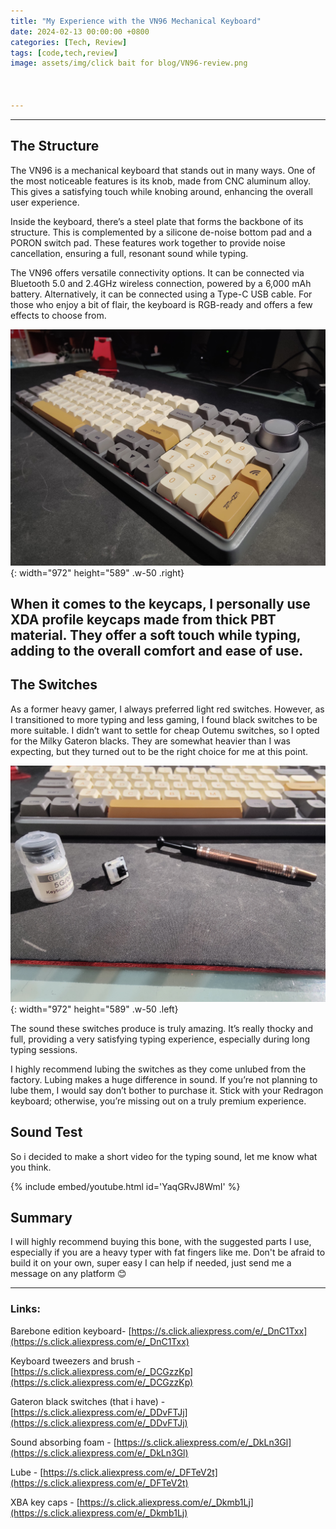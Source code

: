 ```yaml
---
title: "My Experience with the VN96 Mechanical Keyboard"
date: 2024-02-13 00:00:00 +0800
categories: [Tech, Review]
tags: [code,tech,review]
image: assets/img/click bait for blog/VN96-review.png



---
```


---
## The Structure
The VN96 is a mechanical keyboard that stands out in many ways. One of the most noticeable features is its knob, made from CNC aluminum alloy. This gives a satisfying touch while knobing around, enhancing the overall user experience.

Inside the keyboard, there’s a steel plate that forms the backbone of its structure. This is complemented by a silicone de-noise bottom pad and a PORON switch pad. These features work together to provide noise cancellation, ensuring a full, resonant sound while typing.

The VN96 offers versatile connectivity options. It can be connected via Bluetooth 5.0 and 2.4GHz wireless connection, powered by a 6,000 mAh battery. Alternatively, it can be connected using a Type-C USB cable. For those who enjoy a bit of flair, the keyboard is RGB-ready and offers a few effects to choose from.

![Desktop View](/assets/img/VN-article/IMG20240208192324.jpg){: width="972" height="589" .w-50 .right}

When it comes to the keycaps, I personally use XDA profile keycaps made from thick PBT material. They offer a soft touch while typing, adding to the overall comfort and ease of use.
---

## The Switches
As a former heavy gamer, I always preferred light red switches. However, as I transitioned to more typing and less gaming, I found black switches to be more suitable. I didn’t want to settle for cheap Outemu switches, so I opted for the Milky Gateron blacks. They are somewhat heavier than I was expecting, but they turned out to be the right choice for me at this point.

![Desktop View](/assets/img/VN-article/IMG20240208192433.jpg){: width="972" height="589" .w-50 .left}

The sound these switches produce is truly amazing. It’s really thocky and full, providing a very satisfying typing experience, especially during long typing sessions.



I highly recommend lubing the switches as they come unlubed from the factory. Lubing makes a huge difference in sound. If you’re not planning to lube them, I would say don’t bother to purchase it. Stick with your Redragon keyboard; otherwise, you’re missing out on a truly premium experience.


## Sound Test

So i decided to make a short video for the typing sound, let me know what you think.

{% include embed/youtube.html id='YaqGRvJ8WmI' %}

## Summary
I will highly recommend buying this bone, with the suggested parts I use, especially if you are a heavy typer with fat fingers like me. Don't be afraid to build it on your own, super easy I can help if needed, just send me a message on any platform 😊

---

### Links:

Barebone edition keyboard- [https://s.click.aliexpress.com/e/_DnC1Txx](https://s.click.aliexpress.com/e/_DnC1Txx)

Keyboard tweezers and brush - [https://s.click.aliexpress.com/e/_DCGzzKp](https://s.click.aliexpress.com/e/_DCGzzKp)

Gateron black switches (that i have) - [https://s.click.aliexpress.com/e/_DDvFTJj](https://s.click.aliexpress.com/e/_DDvFTJj)

Sound absorbing foam - [https://s.click.aliexpress.com/e/_DkLn3Gl](https://s.click.aliexpress.com/e/_DkLn3Gl)  

Lube - [https://s.click.aliexpress.com/e/_DFTeV2t](https://s.click.aliexpress.com/e/_DFTeV2t)

XBA key caps - [https://s.click.aliexpress.com/e/_Dkmb1Lj](https://s.click.aliexpress.com/e/_Dkmb1Lj)